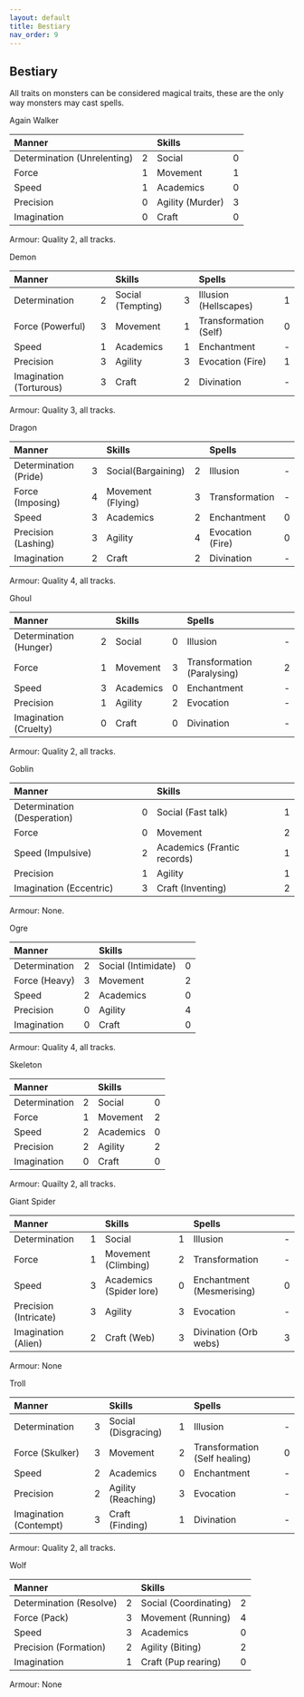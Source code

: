 ```yaml
---
layout: default
title: Bestiary
nav_order: 9
---
```

## Bestiary

All traits on monsters can be considered magical traits, these are the only way monsters may cast spells.

Again Walker

|Manner | |Skills | |
|:---|:---:|:---|:---:|
|Determination (Unrelenting) |2 |Social |0 |
|Force |1 |Movement |1 |
|Speed|1 |Academics |0 |
|Precision|0 |Agility (Murder)|3 |
|Imagination|0 |Craft |0 |

Armour: Quality 2, all tracks.

Demon

|Manner | |Skills | |Spells | |
|:---|:---:|:---|:---:|:---|:---:|
|Determination |2 |Social (Tempting) |3 |Illusion (Hellscapes)|1|
|Force (Powerful)|3 |Movement |1 |Transformation (Self) |0|
|Speed |1 |Academics |1 |Enchantment |-|
|Precision|3 |Agility |3 |Evocation (Fire)|1|
|Imagination (Torturous)|3 |Craft |2 |Divination |-|

Armour: Quality 3, all tracks.

Dragon

|Manner | |Skills | |Spells | |
|:---|:---:|:---|:---:|:---|:---:|
|Determination (Pride) |3|Social(Bargaining) |2 |Illusion |- |
|Force (Imposing)|4|Movement (Flying) |3 |Transformation |- |
|Speed |3|Academics |2 |Enchantment |0 |
|Precision (Lashing)|3|Agility |4 |Evocation (Fire) |0 |
|Imagination|2|Craft |2 |Divination |- |

Armour: Quality 4, all tracks.

Ghoul

|Manner | |Skills | |Spells | |
|:---|:---:|:---|:---:|:---|:---:|
|Determination (Hunger)|2|Social|0|Illusion|-|
|Force|1|Movement|3|Transformation (Paralysing)|2|
|Speed|3|Academics|0|Enchantment|-|
|Precision|1|Agility|2|Evocation|-|
|Imagination (Cruelty)|0|Craft|0|Divination|-|

Armour: Quality 2, all tracks.

Goblin

|Manner | |Skills | |
|:---|:---:|:---|:---:|
|Determination (Desperation)|0 |Social (Fast talk)|1 |
|Force |0 |Movement| 2|
|Speed (Impulsive)|2 |Academics (Frantic records)| 1|
|Precision|1 |Agility | 1|
|Imagination (Eccentric)|3 |Craft (Inventing)| 2|

Armour: None.

Ogre

|Manner | |Skills | |
|:---|:---:|:---|:---:|
|Determination |2|Social (Intimidate) |0 |
|Force (Heavy) |3|Movement |2 |
|Speed |2 |Academics |0 |
|Precision|0 |Agility |4 |
|Imagination|0 |Craft |0 |

Armour: Quality 4, all tracks.

Skeleton

|Manner | |Skills | |
|:---|:---:|:---|:---:|
|Determination|2|Social |0|
|Force |1|Movement|2|
|Speed |2|Academics|0|
|Precision|2|Agility|2|
|Imagination|0|Craft|0|

Armour: Quailty 2, all tracks.

Giant Spider

|Manner | |Skills | |Spells | |
|:---|:---:|:---|:---:|:---|:---:|
|Determination|1|Social|1|Illusion|-|
|Force|1|Movement (Climbing)|2|Transformation|-|
|Speed|3|Academics (Spider lore)|0|Enchantment (Mesmerising)|0|
|Precision (Intricate)|3|Agility|3|Evocation|-|
|Imagination (Alien)|2|Craft (Web)|3|Divination (Orb webs)|3|

Armour: None

Troll

|Manner | |Skills | |Spells | |
|:---|:---:|:---|:---:|:---|:---:|
|Determination|3|Social (Disgracing)|1|Illusion |-|
|Force (Skulker)|3|Movement|2|Transformation (Self healing)|0|
|Speed|2|Academics|0|Enchantment|-|
|Precision|2|Agility (Reaching)|3|Evocation|-|
|Imagination (Contempt)|3|Craft (Finding)|1|Divination |-|

Armour: Quality 2, all tracks.

Wolf

|Manner | |Skills | |
|:---|:---:|:---|:---:|
|Determination (Resolve)|2|Social (Coordinating)|2|
|Force (Pack)|3|Movement (Running)|4|
|Speed |3|Academics|0|
|Precision (Formation)|2|Agility (Biting)|2|
|Imagination|1|Craft (Pup rearing)|0|

Armour: None

